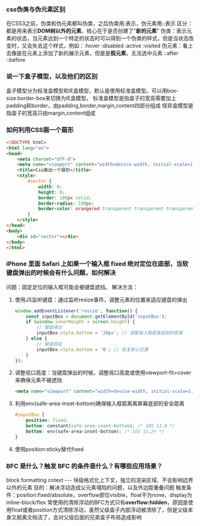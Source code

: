 ### css伪类与伪元素区别

在CSS3之前，伪类和伪元素都叫伪类，之后伪类用:表示，伪元素用::表示
区分：都是用来表示**DOM树以外的元素**，核心在于是否创建了"**新的元素**"
伪类：表示元素的状态，当元素达到一个特定的状态时可以得到一个伪类的样式，但是当状态改变时，又会失去这个样式，例如：:hover :disabled :active :visited
伪元素：看上去像是在元素上添加了新的展示元素，但是是**假元素**，无法选中元素 ::after ::before


### 说一下盒子模型，以及他们的区别

盒子模型分为标准盒模型和IE盒模型，默认是使用标准盒模型。可以用box-size:border-box来切换为IE盒模型。
标准盒模型是指盒子的宽高需要加上padding和border，由padding,border,margin,content四部分组成
怪异盒模型是指盒子的宽高只由margin,content组成


### 如何利用CSS画一个扇形

```html
<!DOCTYPE html>
<html lang="en">
<head>
    <meta charset="UTF-8">
    <meta name="viewport" content="width=device-width, initial-scale=1.0">
    <title>Css画出一个扇形</title>
    <style>
        #sector {
            width: 0;
            height: 0;
            border: 100px solid;
            border-radius: 100px;
            border-color: orangered transparent transparent transparent;
        }
    </style>
</head>
<body>
    <div id="sector"></div>
</body>
</html>
```
### iPhone 里面 Safari 上如果一个输入框 fixed 绝对定位在底部，当软键盘弹出的时候会有什么问题，如何解决

问题：固定定位的输入框可能会被键盘遮挡。
解决方法：
1. 使用JS监听键盘：通过监听resize事件，调整元素的位置来适应键盘的弹出
   ```js
   window.addEventListener('resize', function() {
       const inputBox = document.getElementById('inputBox');
       if (window.innerHeight < screen.height) {
           // 键盘弹出
           inputBox.style.bottom = '20px'; // 调整输入框距离底部的距离
       } else {
           // 键盘收起
           inputBox.style.bottom = '0'; // 恢复默认位置
       }
   });
   ```
2. 调整视口高度：当键盘弹出的时候，调整视口高度或使用viewport-fit=cover来确保元素不被遮挡
   ```html
   <meta name="viewport" content="width=device-width, initial-scale=1.0, viewport-fit=cover">
   ```
3. 利用env(safe-area-inset-bottom)确保输入框距离离屏幕底部的安全距离
   ```css
   #inputBox {
       position: fixed;
       bottom: constant(safe-area-inset-bottom); /* iOS 11.0 */
       bottom: env(safe-area-inset-bottom); /* iOS 11.2+ */
   }
   ```

4. 使用position:sticky替代fixed
### BFC 是什么？触发 BFC 的条件是什么？有哪些应用场景？

block formatting cotext --- 块级格式化上下文，独立的渲染区域、不会影响边界以外的元素
目的：解决浮动造成父元素塌陷的问题，以及外边距重叠问题
触发条件：position:fixed/absolute，overflow部位visible，float不为none，display为inline-block/flex
常使用的清除浮动的BFC方式只有**overflow:hidden**，原因是使用float或者position方式清除浮动，虽然父级盒子内部浮动被清除了，但是父级本身又脱离文档流了，会对父级后面的兄弟盒子布局造成影响



